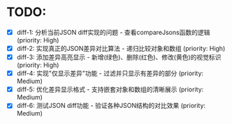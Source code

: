 # TODO:

- [x] diff-1: 分析当前JSON diff实现的问题 - 查看compareJsons函数的逻辑 (priority: High)
- [x] diff-2: 实现真正的JSON差异对比算法 - 递归比较对象和数组 (priority: High)
- [x] diff-3: 添加差异高亮显示 - 新增(绿色)、删除(红色)、修改(黄色)的视觉标识 (priority: High)
- [x] diff-4: 实现"仅显示差异"功能 - 过滤并只显示有差异的部分 (priority: Medium)
- [x] diff-5: 优化差异显示格式 - 支持嵌套对象和数组的清晰展示 (priority: Medium)
- [x] diff-6: 测试JSON diff功能 - 验证各种JSON结构的对比效果 (priority: Medium)
